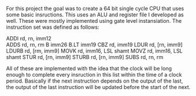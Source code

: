 For this project the goal was to create a 64 bit single cycle CPU that uses some basic insructions. This uses an ALU and register file I developed as well. These were mostly implemented using gate level instansiation. The instruction set was defined as follows:

ADDI rd, rn, imm12  <br />
ADDS rd, rn, rm
B imm26
B.LT imm19
CBZ rd, imm19
LDUR rd, \[rn, imm9\]
LDURB rd, \[rm, imm9\]
MOVK rd, imm16, LSL shamt
MOVZ rd, imm16, LSL shamt
STUR rd, \[rn, imm9\]
STURB rd, \[rn, imm9\]
SUBS rd, rn, rm

All of these are implemented with the idea that the clock will be long enough to complete every insruction in this list within the time of a clock period. Basically if the next instruction depends on the output of the last, the output of the last instruction will be updated before the start of the next.
